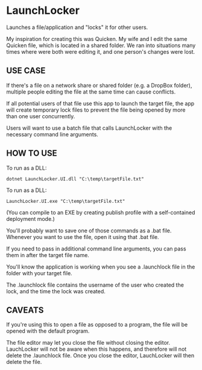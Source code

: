 # LaunchLocker

Launches a file/application and "locks" it for other users.

My inspiration for creating this was Quicken. My wife and I edit the same Quicken file, which is located in a shared folder. We ran into situations many times where were both were editing it, and one person's changes were lost.

## USE CASE

If there's a file on a network share or shared folder (e.g. a DropBox folder), multiple people editing the file at the same time can cause conflicts.

If all potential users of that file use this app to launch the target file, the app will create temporary lock files to prevent the file being opened by more than one user concurrently.

Users will want to use a batch file that calls LaunchLocker with the necessary command line arguments.

## HOW TO USE

To run as a DLL:

```
dotnet LaunchLocker.UI.dll "C:\temp\targetFile.txt"
```

To run as a DLL:
```
LaunchLocker.UI.exe "C:\temp\targetFile.txt"
```

(You can compile to an EXE by creating publish profile with a self-contained deployment mode.)

You'll probably want to save one of those commands as a .bat file. Whenever you want to use the file, open it using that .bat file.

If you need to pass in additional command line arguments, you can pass them in after the target file name.

You'll know the application is working when you see a .launchlock file in the folder with your target file.

The .launchlock file contains the username of the user who created the lock, and the time the lock was created.

## CAVEATS

If you're using this to open a file as opposed to a program, the file will be opened with the default program.

The file editor may let you close the file without closing the editor. LauchLocker will not be aware when this happens, and therefore will not delete the .launchlock file. Once you close the editor, LauchLocker will then delete the file.